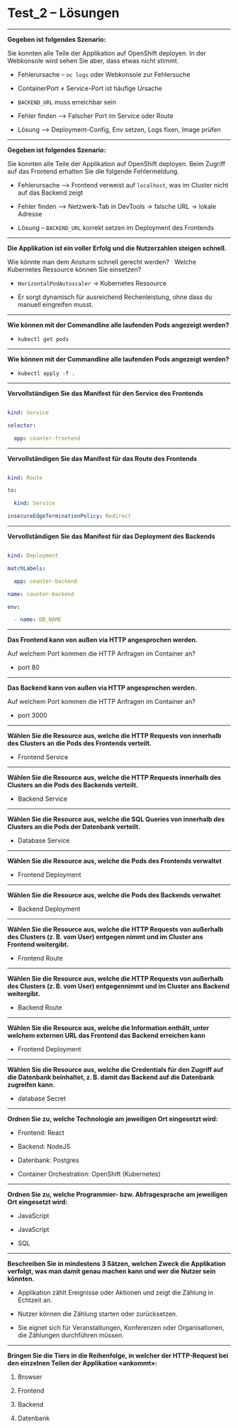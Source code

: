   

# Test_2 – Lösungen

  
---
 

**Gegeben ist folgendes Szenario:**  

Sie konnten alle Teile der Applikation auf OpenShift deployen. In der Webkonsole wird sehen Sie aber, dass etwas nicht stimmt.

  

- Fehlerursache – `oc logs` oder Webkonsole zur Fehlersuche  

- ContainerPort ≠ Service-Port ist häufige Ursache  

- `BACKEND_URL` muss erreichbar sein  

- Fehler finden –> Falscher Port im Service oder Route  

- Lösung –> Deployment-Config, Env setzen, Logs fixen, Image prüfen

  

---


**Gegeben ist folgendes Szenario:**  

Sie konnten alle Teile der Applikation auf OpenShift deployen. Beim Zugriff auf das Frontend erhalten Sie die folgende Fehlermeldung.

  

- Fehlerursache –> Frontend verweist auf `localhost`, was im Cluster nicht auf das Backend zeigt  

- Fehler finden –> Netzwerk-Tab in DevTools → falsche URL → lokale Adresse  

- Lösung – `BACKEND_URL` korrekt setzen im Deployment des Frontends

  

---


**Die Applikation ist ein voller Erfolg und die Nutzerzahlen steigen schnell.**  

Wie könnte man dem Ansturm schnell gerecht werden?  
Welche Kubernetes Ressource können Sie einsetzen?

  

- `HorizontalPodAutoscaler` → Kubernetes Ressource  

- Er sorgt dynamisch für ausreichend Rechenleistung, ohne dass du manuell eingreifen musst.

  

---


**Wie können mit der Commandline alle laufenden Pods angezeigt werden?**

  

- `kubectl get pods`

  

---


**Wie können mit der Commandline alle laufenden Pods angezeigt werden?**

  

- `kubectl apply -f .`

  

---


**Vervollständigen Sie das Manifest für den Service des Frontends**

  

```yaml

kind: Service

selector:

  app: counter-frontend

```

  

---


**Vervollständigen Sie das Manifest für das Route des Frontends**

  

```yaml

kind: Route

to:

  kind: Service

insecureEdgeTerminationPolicy: Redirect

```

  

---

  
**Vervollständigen Sie das Manifest für das Deployment des Backends**

  

```yaml

kind: Deployment

matchLabels:

  app: counter-backend

name: counter-backend

env:

  - name: DB_NAME

```

  

---

**Das Frontend kann von außen via HTTP angesprochen werden.**  

Auf welchem Port kommen die HTTP Anfragen im Container an?

  

- port 80

  

---

**Das Backend kann von außen via HTTP angesprochen werden.**  

Auf welchem Port kommen die HTTP Anfragen im Container an?

  

- port 3000

  

---

**Wählen Sie die Resource aus, welche die HTTP Requests von innerhalb des Clusters an die Pods des Frontends verteilt.**

  

- Frontend Service

  

---

**Wählen Sie die Resource aus, welche die HTTP Requests innerhalb des Clusters an die Pods des Backends verteilt.**

  

- Backend Service

  

---

**Wählen Sie die Resource aus, welche die SQL Queries von innerhalb des Clusters an die Pods der Datenbank verteilt.**

  

- Database Service

  

---


**Wählen Sie die Resource aus, welche die Pods des Frontends verwaltet**

  

- Frontend Deployment

  

---


**Wählen Sie die Resource aus, welche die Pods des Backends verwaltet**

  

- Backend Deployment

  

---
 

**Wählen Sie die Resource aus, welche die HTTP Requests von außerhalb des Clusters (z. B. vom User) entgegen nimmt und im Cluster ans Frontend weitergibt.**

  

- Frontend Route

  

---


**Wählen Sie die Resource aus, welche die HTTP Requests von außerhalb des Clusters (z. B. vom User) entgegennimmt und im Cluster ans Backend weitergibt.**

  

- Backend Route

  

---


**Wählen Sie die Resource aus, welche die Information enthält, unter welchem externen URL das Frontend das Backend erreichen kann**

  

- Frontend Deployment

  

---


**Wählen Sie die Resource aus, welche die Credentials für den Zugriff auf die Datenbank beinhaltet, z. B. damit das Backend auf die Datenbank zugreifen kann.**

  

- database Secret

  

---


**Ordnen Sie zu, welche Technologie am jeweiligen Ort eingesetzt wird:**

  

- Frontend: React  

- Backend: NodeJS  

- Datenbank: Postgres  

- Container Orchestration: OpenShift (Kubernetes)

  

---


**Ordnen Sie zu, welche Programmier- bzw. Abfragesprache am jeweiligen Ort eingesetzt wird:**

  
- JavaScript  

- JavaScript  

- SQL

  

---


**Beschreiben Sie in mindestens 3 Sätzen, welchen Zweck die Applikation verfolgt, was man damit genau machen kann und wer die Nutzer sein könnten.**


- Applikation zählt Ereignisse oder Aktionen und zeigt die Zählung in Echtzeit an.  

- Nutzer können die Zählung starten oder zurücksetzen.  

- Sie eignet sich für Veranstaltungen, Konferenzen oder Organisationen, die Zählungen durchführen müssen.

  

---

**Bringen Sie die Tiers in die Reihenfolge, in welcher der HTTP-Request bei den einzelnen Teilen der Applikation «ankommt»:**

  

1. Browser  

2. Frontend  

3. Backend  

4. Datenbank